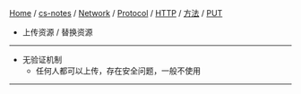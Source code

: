 [Home](https://mengxianbin.github.io) /
[cs-notes](https://mengxianbin.github.io/cs-notes/site) /
[Network](https://mengxianbin.github.io/cs-notes/site/Network) /
[Protocol](https://mengxianbin.github.io/cs-notes/site/Network/Protocol) /
[HTTP](https://mengxianbin.github.io/cs-notes/site/Network/Protocol/HTTP) /
[方法](https://mengxianbin.github.io/cs-notes/site/Network/Protocol/HTTP/%E6%96%B9%E6%B3%95) /
[PUT](https://mengxianbin.github.io/cs-notes/site/Network/Protocol/HTTP/%E6%96%B9%E6%B3%95/PUT)

* 上传资源 / 替换资源

---

* 无验证机制
    * 任何人都可以上传，存在安全问题，一般不使用

---
